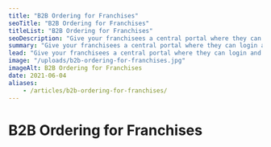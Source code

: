 ```yaml
---
title: "B2B Ordering for Franchises"
seoTitle: "B2B Ordering for Franchises"
titleList: "B2B Ordering for Franchises"
seoDescription: "Give your franchisees a central portal where they can login and easily order supplies from head office."
summary: "Give your franchisees a central portal where they can login and easily order supplies from head office."
lead: "Give your franchisees a central portal where they can login and easily order supplies from head office."
image: "/uploads/b2b-ordering-for-franchises.jpg"
imageAlt: B2B Ordering for Franchises
date: 2021-06-04
aliases:
    - /articles/b2b-ordering-for-franchises/
---
```


# B2B Ordering for Franchises